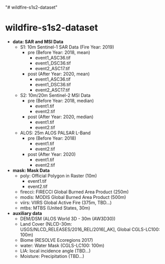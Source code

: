 "# wildfire-s1s2-dataset" 

# wildfire-s1s2-dataset
- **data: SAR and MSI Data**
    - S1: 10m Sentinel-1 SAR Data (Fire Year: 2019)
        - pre (Before Year: 2018, mean)
            - event1_ASC36.tif
            - event1_DSC36.tif
            - event2_ASC17.tif
        - post (After Year: 2020, mean)
            - event1_ASC36.tif
            - event1_DSC36.tif
            - event2_ASC17.tif
    - S2: 10m/20m Sentinel-2 MSI Data
        - pre (Before Year: 2018, median)
            - event1.tif
            - event2.tif
        - post (After Year: 2020, median)
            - event1.tif
            - event2.tif
    - ALOS: 25m ALOS PALSAR L-Band
        - pre (Before Year: 2018)
            - event1.tif
            - event2.tif
        - post (After Year: 2020)
            - event1.tif
            - event2.tif
- **mask: Mask Data**
    - poly: Official Polygon in Raster (10m)
        - event1.tif
        - event2.tif
    - firecci: FIRECCI Global Burned Area Product (250m)
    - modis: MODIS Global Burned Area Product (500m)
    - viirs: VIIRS Global Active Fire (375m, TBD...)
    - mtbs: MTBS (United States, 30m) 
- **auxiliary data**
    - DEM/DSM (ALOS World 3D - 30m (AW3D30))
    - Land Cover (NLCD-30m: USGS/NLCD_RELEASES/2016_REL/2016[_AK], Global CGLS-LC100: 100m)
    - Biome (RESOLVE Ecoregions 2017)
    - water: Water Mask (CGLS-LC100: 100m)
    - LIA: local incidence angle (TBD...)
    - Moisture: Precipitation (TBD...)
